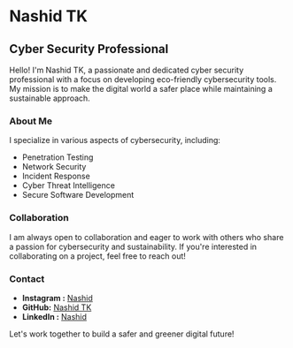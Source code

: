 # Nashid TK

## Cyber Security Professional

Hello! I'm Nashid TK, a passionate and dedicated cyber security professional with a focus on developing eco-friendly cybersecurity tools. My mission is to make the digital world a safer place while maintaining a sustainable approach.

### About Me

I specialize in various aspects of cybersecurity, including:

- Penetration Testing
- Network Security
- Incident Response
- Cyber Threat Intelligence
- Secure Software Development


### Collaboration

I am always open to collaboration and eager to work with others who share a passion for cybersecurity and sustainability. If you're interested in collaborating on a project, feel free to reach out!

### Contact

- **Instagram :** [Nashid]()
- **GitHub:** [Nashid TK](https://github.com/muhdnashidtk)
- **LinkedIn :** [Nashid](https://www.linkedin.com/in/)

Let's work together to build a safer and greener digital future!

